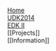 [Home](http://www.tianocore.org)<br/>
[UDK2014](http://www.tianocore.org/udk2014/)<br/>
[EDK II](http://www.tianocore.org/edk2/)<br/>
[[Projects]]<br/>
[[Information]]